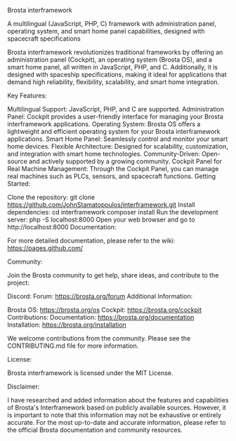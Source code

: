Brosta interframework

A multilingual (JavaScript, PHP, C) framework with administration panel, operating system, and smart home panel capabilities, designed with spacecraft specifications

Brosta interframework revolutionizes traditional frameworks by offering an administration panel (Cockpit), an operating system (Brosta OS), and a smart home panel, all written in JavaScript, PHP, and C. Additionally, it is designed with spaceship specifications, making it ideal for applications that demand high reliability, flexibility, scalability, and smart home integration.

Key Features:

Multilingual Support: JavaScript, PHP, and C are supported.
Administration Panel: Cockpit provides a user-friendly interface for managing your Brosta interframework applications.
Operating System: Brosta OS offers a lightweight and efficient operating system for your Brosta interframework applications.
Smart Home Panel: Seamlessly control and monitor your smart home devices.
Flexible Architecture: Designed for scalability, customization, and integration with smart home technologies.
Community-Driven: Open-source and actively supported by a growing community.
Cockpit Panel for Real Machine Management: Through the Cockpit Panel, you can manage real machines such as PLCs, sensors, and spacecraft functions.
Getting Started:

Clone the repository:
git clone https://github.com/JohnStamatopoulos/interframework.git
Install dependencies:
cd interframework
composer install
Run the development server:
php -S localhost:8000
Open your web browser and go to http://localhost:8000
Documentation:

For more detailed documentation, please refer to the wiki: https://pages.github.com/

Community:

Join the Brosta community to get help, share ideas, and contribute to the project:

Discord:
Forum: https://brosta.org/forum
Additional Information:

Brosta OS: https://brosta.org/os
Cockpit: https://brosta.org/cockpit
Contributions:
Documentation: https://brosta.org/documentation
Installation: https://brosta.org/installation

We welcome contributions from the community. Please see the CONTRIBUTING.md file for more information.

License:

Brosta interframework is licensed under the MIT License.

Disclaimer:

I have researched and added information about the features and capabilities of Brosta's Interframework based on publicly available sources. However, it is important to note that this information may not be exhaustive or entirely accurate. For the most up-to-date and accurate information, please refer to the official Brosta documentation and community resources.
